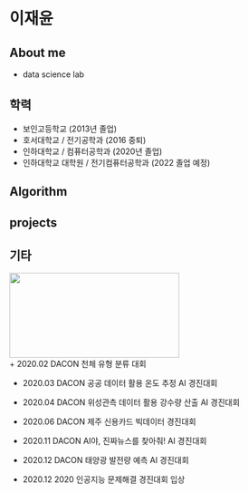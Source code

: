 # 이재윤

## About me
  + data science lab
  
## 학력
   + 보인고등학교 (2013년 졸업)
   + 호서대학교 / 전기공학과 (2016 중퇴)
   + 인하대학교 / 컴퓨터공학과 (2020년 졸업)
   + 인하대학교 대학원 / 전기컴퓨터공학과 (2022 졸업 예정)
 

## Algorithm

## projects

## 기타

<div>
<img width="300" height="150" src="https://user-images.githubusercontent.com/38839352/101149771-ba95b380-3662-11eb-9d17-b80b6fa5431e.jpg" > </img>  
</div>
  + 2020.02 DACON 천체 유형 분류 대회
  
  + 2020.03 DACON 공공 데이터 활용 온도 추정 AI 경진대회
  
  + 2020.04 DACON 위성관측 데이터 활용 강수량 산출 AI 경진대회
  
  + 2020.06 DACON 제주 신용카드 빅데이터 경진대회
  
  + 2020.11 DACON AI야, 진짜뉴스를 찾아줘! AI 경진대회
  
  + 2020.12 DACON 태양광 발전량 예측 AI 경진대회
  
  + 2020.12 2020 인공지능 문제해결 경진대회 입상



<!--
**LjaeYoon/LjaeYoon** is a ✨ _special_ ✨ repository because its `README.md` (this file) appears on your GitHub profile.

Here are some ideas to get you started:
### Hi there 👋
- 🔭 I’m currently working on ...
- 🌱 I’m currently learning ...
- 👯 I’m looking to collaborate on ...
- 🤔 I’m looking for help with ...
- 💬 Ask me about ...
- 📫 How to reach me: ...
- 😄 Pronouns: ...
- ⚡ Fun fact: ...
-->
